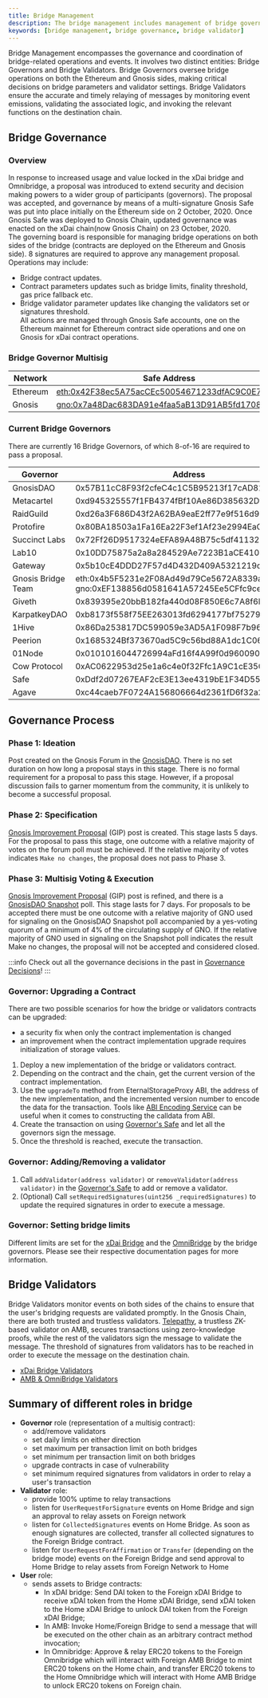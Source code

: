 ```yaml
---
title: Bridge Management
description: The bridge management includes management of bridge governors and bridge validators. 
keywords: [bridge management, bridge governance, bridge validator]
---
```


Bridge Management encompasses the governance and coordination of bridge-related operations and events. It involves two distinct entities: Bridge Governors and Bridge Validators. Bridge Governors oversee bridge operations on both the Ethereum and Gnosis sides, making critical decisions on bridge parameters and validator settings. Bridge Validators ensure the accurate and timely relaying of messages by monitoring event emissions, validating the associated logic, and invoking the relevant functions on the destination chain.



## Bridge Governance
### Overview

In response to increased usage and value locked in the xDai bridge and Omnibridge, a proposal was introduced to extend security and decision making powers to a wider group of participants (governors).
The proposal was accepted, and governance by means of a multi-signature Gnosis Safe was put into place initially on the Ethereum side on 2 October, 2020. Once Gnosis Safe was deployed to Gnosis Chain, updated governance was enacted on the xDai chain(now Gnosis Chain) on 23 October, 2020.  
The governing board is responsible for managing bridge operations on both sides of the bridge (contracts are deployed on the Ethereum and Gnosis side). 8 signatures are required to approve any management proposal.
Operations may include:

- Bridge contract updates.
- Contract parameters updates such as bridge limits, finality threshold, gas price fallback etc.
- Bridge validator parameter updates like changing the validators set or signatures threshold.  
  All actions are managed through Gnosis Safe accounts, one on the Ethereum mainnet for Ethereum contract side operations and one on Gnosis for xDai contract operations.

### Bridge Governor Multisig

| Network  | Safe Address                                                                                                                       |
| -------- | ---------------------------------------------------------------------------------------------------------------------------------- |
| Ethereum | [eth:0x42F38ec5A75acCEc50054671233dfAC9C0E7A3F6](https://app.safe.global/home?safe=eth:0x42F38ec5A75acCEc50054671233dfAC9C0E7A3F6) |
| Gnosis   | [gno:0x7a48Dac683DA91e4faa5aB13D91AB5fd170875bd](https://app.safe.global/home?safe=gno:0x7a48Dac683DA91e4faa5aB13D91AB5fd170875bd) |

### Current Bridge Governors

There are currently 16 Bridge Governors, of which 8-of-16 are required to pass a proposal.

| Governor           | Address                                                                                              |
| ------------------ | ---------------------------------------------------------------------------------------------------- |
| GnosisDAO          | 0x57B11cC8F93f2cfeC4c1C5B95213f17cAD81332B                                                           |
| Metacartel         | 0xd945325557f1FB4374fBf10Ae86D385632Df870A                                                           |
| RaidGuild          | 0xd26a3F686D43f2A62BA9eaE2ff77e9f516d945B9                                                           |
| Protofire          | 0x80BA18503a1Fa16Ea22F3ef1Af23e2994EaC1d97                                                           |
| Succinct Labs      | 0x72Ff26D9517324eEFA89A48B75c5df41132c4f54                                                           |
| Lab10              | 0x10DD75875a2a8a284529Ae7223B1aCE410d606bd                                                           |
| Gateway            | 0x5b10cE4DDD27F57d4D432D409A5321219cbA7893                                                           |
| Gnosis Bridge Team | eth:0x4b5F5231e2F08Ad49d79Ce5672A8339a63Cfbd43 <br /> gno:0xEF138856d0581641A57245Ee5CFfc9ceaA059623 |
| Giveth             | 0x839395e20bbB182fa440d08F850E6c7A8f6F0780                                                           |
| KarpatkeyDAO       | 0xb8173f558f75EE263013fd6294177bf75279a21e                                                           |
| 1Hive              | 0x86Da253817DC599059e3AD5A1F098F7b96aBf34c                                                           |
| Peerion            | 0x1685324Bf373670ad5C9c56bd88A1dc1C063b0f9                                                           |
| 01Node             | 0x0101016044726994aFd16f4A99f0d960090D35e7                                                           |
| Cow Protocol       | 0xAC0622953d25e1a6c4e0f32Ffc1A9C1cE350B60E                                                           |
| Safe               | 0xDdf2d07267EAF2cE3E13ee4319bE1F34D55ed992                                                           |
| Agave              | 0xc44caeb7F0724A156806664d2361fD6f32a2d2C8                                                           |

## Governance Process

### Phase 1: Ideation

Post created on the Gnosis Forum in the [GnosisDAO](https://forum.gnosis.io/). There is no set duration on how long a proposal stays in this stage. There is no formal requirement for a proposal to pass this stage. However, if a proposal discussion fails to garner momentum from the community, it is unlikely to become a successful proposal.

### Phase 2: Specification

[Gnosis Improvement Proposal](https://forum.gnosis.io/t/gip-0-template/734) (GIP) post is created. This stage lasts 5 days. For the proposal to pass this stage, one outcome with a relative majority of votes on the forum poll must be achieved. If the relative majority of votes indicates `Make no changes`, the proposal does not pass to Phase 3.

### Phase 3: Multisig Voting & Execution

[Gnosis Improvement Proposal](https://forum.gnosis.io/t/gip-0-template/734) (GIP) post is refined, and there is a [GnosisDAO Snapshot](https://snapshot.org/#/gnosis.eth) poll. This stage lasts for 7 days. For proposals to be accepted there must be one outcome with a relative majority of GNO used for signaling on the GnosisDAO Snapshot poll accompanied by a yes-voting quorum of a minimum of 4% of the circulating supply of GNO. If the relative majority of GNO used in signaling on the Snapshot poll indicates the result Make no changes, the proposal will not be accepted and considered closed.

:::info
Check out all the governance decisions in the past in [Governance Decisions](decisions.md)!
:::


### Governor: Upgrading a Contract

There are two possible scenarios for how the bridge or validators contracts can be upgraded:

- a security fix when only the contract implementation is changed
- an improvement when the contract implementation upgrade requires initialization of storage values.

1. Deploy a new implementation of the bridge or validators contract.
2. Depending on the contract and the chain, get the current version of the contract implementation.
3. Use the `upgradeTo` method from EternalStorageProxy ABI, the address of the new implementation, and the incremented version number to encode the data for the transaction. Tools like [ABI Encoding Service](https://abi.hashex.org/) can be useful when it comes to constructing the calldata from ABI.
4. Create the transaction on using [Governor's Safe](README.md#bridge-governor-multisig) and let all the governors sign the message.
5. Once the threshold is reached, execute the transaction.


### Governor: Adding/Removing a validator
1. Call `addValidator(address validator)` or `removeValidator(address validator)` in the [Governor's Safe](README.md#bridge-governor-multisig) to add or remove a validator.
2. (Optional) Call `setRequiredSignatures(uint256 _requiredSignatures)` to update the required signatures in order to execute a message.

### Governor: Setting bridge limits

Different limits are set for the [xDai Bridge](../Token%20Bridge/xdai-bridge.md#fees--daily-limits) and the [OmniBridge](../Token%20Bridge/omnibridge.md#fees--daily-limits) by the bridge governors. Please see their respective documentation pages for more information.


## Bridge Validators

Bridge Validators monitor events on both sides of the chains to ensure that the user's bridging requests are validated promptly. In the Gnosis Chain, there are both trusted and trustless validators. [Telepathy](/bridges/Token%20Bridge/amb-bridge#how-it-works-with-telepathy-validator), a trustless ZK-based validator on AMB, secures transactions using zero-knowledge proofs, while the rest of the validators sign the message to validate the message. The threshold of signatures from validators has to be reached in order to execute the message on the destination chain.

- [xDai Bridge Validators](/bridges/management/validators#xdai-bridge)
- [AMB & OmniBridge Validators](/bridges/management/validators#amb--omnibridge)



## Summary of different roles in bridge
- **Governor** role (representation of a multisig contract):
  - add/remove validators
  - set daily limits on either direction
  - set maximum per transaction limit on both bridges
  - set minimum per transaction limit on both bridges
  - upgrade contracts in case of vulnerability
  - set minimum required signatures from validators in order to relay a user's transaction
- **Validator** role:
  - provide 100% uptime to relay transactions
  - listen for `UserRequestForSignature` events on Home Bridge and sign an approval to relay assets on Foreign network
  - listen for `CollectedSignatures` events on Home Bridge. As soon as enough signatures are collected, transfer all collected signatures to the Foreign Bridge contract.
  - listen for `UserRequestForAffirmation` or `Transfer` (depending on the bridge mode) events on the Foreign Bridge and send approval to Home Bridge to relay assets from Foreign Network to Home
- **User** role:
  - sends assets to Bridge contracts:
    - In xDAI bridge: Send DAI token to the Foreign xDAI Bridge to receive xDAI token from the Home xDAI Bridge, send xDAI token to the Home xDAI Bridge to unlock DAI token from the Foreign xDAI Bridge;
    - In AMB: Invoke Home/Foreign Bridge to send a message that will be executed on the other chain as an arbitrary contract method invocation;
    - In Omnibridge: Approve & relay ERC20 tokens to the Foreign Omnibridge which will interact with Foreign AMB Bridge to mint ERC20 tokens on the Home chain, and transfer ERC20 tokens to the Home Omnibridge which will interact with Home AMB Bridge to unlock ERC20 tokens on Foreign chain.





